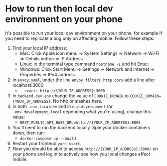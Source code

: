 # How to run then local dev environment on your phone

It's possible to run your local dev environment on your phone, for example if you need to replicate a bug only on affecting mobile. Follow these steps:

1. Find your local IP address:
   - Mac: Click Apple icon menu => System Settings => Network => Wi-Fi => Details button => IP Address
   - Linux: In the terminal type command `hostname -I` and hit Enter.
   - Windows: Click Start Menu => Settings => Network and internet => Properties => IPv4 address
2. In `envoy.yaml`, under the line `envoy.filters.http.cors` add a line after localhost:3000
   - `- exact: http://{YOUR_IP_ADDRESS}:3000`
3. In `backend.dev.env` change the value of `COOKIE_DOMAIN` to `COOKIE_DOMAIN={YOUR_IP_ADDRESS}`. No http or slashes here.
4. In both `.env.localdev` and in `env.development` (or `.env.development.local` depending what you're using), change this value:
   - `NEXT_PUBLIC_API_BASE_URL=http://{YOUR_IP_ADDRESS}:8888`
5. You'll need to run the backend locally. Spin your docker containers down, then run:
   - `docker-compose up --build`
6. Restart your frontend `yarn start`.
7. Now you should be able to access `http://{YOUR_IP_ADDRESS}:3000/` on your phone and log in to actively see how you local changes effect mobile.
